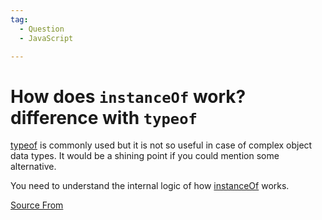 ```yaml
---
tag:
  - Question
  - JavaScript

---
```

  
# How does `instanceOf` work? difference with `typeof`

[typeof](https://developer.mozilla.org/en-US/docs/Web/JavaScript/Reference/Operators/typeOf) is commonly used but it is not so useful in case of complex object data types. It would be a shining point if you could mention some alternative.

You need to understand the internal logic of how [instanceOf](https://developer.mozilla.org/en-US/docs/Web/JavaScript/Reference/Operators/instanceof) works.


[Source From](https://bigfrontend.dev/question/How-does-instanceOf-work-difference-with-typeOf)

  